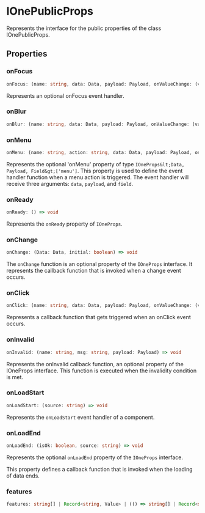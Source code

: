 # IOnePublicProps

Represents the interface for the public properties of the class IOnePublicProps.

## Properties

### onFocus

```ts
onFocus: (name: string, data: Data, payload: Payload, onValueChange: (value: Value) => void, onChange: (data: Data) => void) => void
```

Represents an optional onFocus event handler.

### onBlur

```ts
onBlur: (name: string, data: Data, payload: Payload, onValueChange: (value: Value) => void, onChange: (data: Data) => void) => void
```

### onMenu

```ts
onMenu: (name: string, action: string, data: Data, payload: Payload, onValueChange: (value: Value) => void, onChange: (data: Data) => void) => void
```

Represents the optional 'onMenu' property of type `IOneProps&lt;Data, Payload, Field&gt;['menu']`.
This property is used to define the event handler function when a menu action is triggered.
The event handler will receive three arguments: `data`, `payload`, and `field`.

### onReady

```ts
onReady: () => void
```

Represents the `onReady` property of `IOneProps`.

### onChange

```ts
onChange: (Data: Data, initial: boolean) => void
```

The `onChange` function is an optional property of the `IOneProps` interface.
It represents the callback function that is invoked when a change event occurs.

### onClick

```ts
onClick: (name: string, data: Data, payload: Payload, onValueChange: (value: Value) => void, onChange: (data: Data) => void) => void
```

Represents a callback function that gets triggered when an onClick event occurs.

### onInvalid

```ts
onInvalid: (name: string, msg: string, payload: Payload) => void
```

Represents the onInvalid callback function, an optional property of the IOneProps interface.
This function is executed when the invalidity condition is met.

### onLoadStart

```ts
onLoadStart: (source: string) => void
```

Represents the `onLoadStart` event handler of a component.

### onLoadEnd

```ts
onLoadEnd: (isOk: boolean, source: string) => void
```

Represents the optional `onLoadEnd` property of the `IOneProps` interface.

This property defines a callback function that is invoked when the loading of data ends.

### features

```ts
features: string[] | Record<string, Value> | (() => string[] | Record<string, Value>)
```
